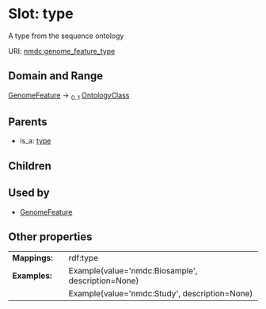 
# Slot: type


A type from the sequence ontology

URI: [nmdc:genome_feature_type](https://microbiomedata/meta/genome_feature_type)


## Domain and Range

[GenomeFeature](GenomeFeature.md) &#8594;  <sub>0..1</sub> [OntologyClass](OntologyClass.md)

## Parents

 *  is_a: [type](type.md)

## Children


## Used by

 * [GenomeFeature](GenomeFeature.md)

## Other properties

|  |  |  |
| --- | --- | --- |
| **Mappings:** | | rdf:type |
| **Examples:** | | Example(value='nmdc:Biosample', description=None) |
|  | | Example(value='nmdc:Study', description=None) |

